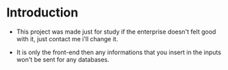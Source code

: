 # **Introduction**

* This project was made just for study if the enterprise doesn't felt good with it, just contact me i'll change it.

* It is only the front-end then any informations that you insert in the inputs won't be sent for any databases.

